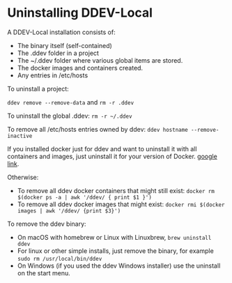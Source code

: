 <h1>Uninstalling DDEV-Local</h1>

A DDEV-Local installation consists of:

* The binary itself (self-contained)
* The .ddev folder in a project
* The ~/.ddev folder where various global items are stored.
* The docker images and containers created. 
* Any entries in /etc/hosts

To uninstall a project:

`ddev remove --remove-data` and `rm -r .ddev`

To uninstall the global .ddev: `rm -r ~/.ddev`

To remove all /etc/hosts entries owned by ddev: `ddev hostname --remove-inactive`

If you installed docker just for ddev and want to uninstall it with all containers and images, just uninstall it for your version of Docker. [google link](https://www.google.com/search?q=uninstall+docker&oq=uninstall+docker&aqs=chrome.0.0j69i60j0l2j35i39j0.1970j0j4&sourceid=chrome&ie=UTF-8). 

Otherwise:
* To remove all ddev docker containers that might still exist: `docker rm $(docker ps -a | awk '/ddev/ { print $1 }')`
* To remove all ddev docker images that might exist: `docker rmi $(docker images | awk '/ddev/ {print $3}')`

To remove the ddev binary:
* On macOS with homebrew or Linux with Linuxbrew, `brew uninstall ddev`
* For linux or other simple installs, just remove the binary, for example `sudo rm /usr/local/bin/ddev`
* On Windows (if you used the ddev Windows installer) use the uninstall on the start menu.
